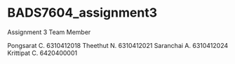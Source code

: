 # BADS7604_assignment3
Assignment 3
Team Member

Pongsarat C. 6310412018
Theethut N. 6310412021
Saranchai A. 6310412024
Krittipat C. 6420400001
